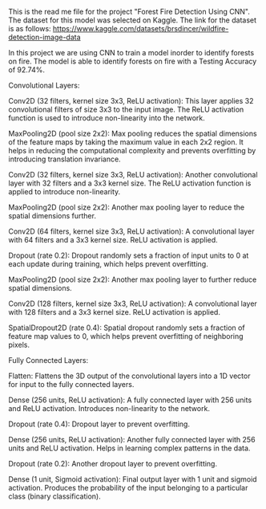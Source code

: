 This is the read me file for the project "Forest Fire Detection Using CNN".
The dataset for this model was selected on Kaggle.
The link for the dataset is as follows:
https://www.kaggle.com/datasets/brsdincer/wildfire-detection-image-data


In this project we are using CNN to train a model inorder to identify forests on fire. The model is able to identify forests on fire with a Testing Accuracy of 92.74%.

Convolutional Layers:
	
Conv2D (32 filters, kernel size 3x3, ReLU activation):
	This layer applies 32 convolutional filters of size 3x3 to the input image.
	The ReLU activation function is used to introduce non-linearity into the network.

MaxPooling2D (pool size 2x2):
	Max pooling reduces the spatial dimensions of the feature maps by taking the maximum value in each 2x2 region.
	It helps in reducing the computational complexity and prevents overfitting by introducing translation invariance.
	
Conv2D (32 filters, kernel size 3x3, ReLU activation):
	Another convolutional layer with 32 filters and a 3x3 kernel size.
	The ReLU activation function is applied to introduce non-linearity.

MaxPooling2D (pool size 2x2):
	Another max pooling layer to reduce the spatial dimensions further.

Conv2D (64 filters, kernel size 3x3, ReLU activation):
	A convolutional layer with 64 filters and a 3x3 kernel size.
	ReLU activation is applied.

Dropout (rate 0.2):
	Dropout randomly sets a fraction of input units to 0 at each update during training, which helps prevent overfitting.

MaxPooling2D (pool size 2x2):
	Another max pooling layer to further reduce spatial dimensions.

Conv2D (128 filters, kernel size 3x3, ReLU activation):
	A convolutional layer with 128 filters and a 3x3 kernel size.
	ReLU activation is applied.

SpatialDropout2D (rate 0.4):
	Spatial dropout randomly sets a fraction of feature map values to 0, which helps prevent overfitting of neighboring pixels.

Fully Connected Layers:

Flatten:
	Flattens the 3D output of the convolutional layers into a 1D vector for input to the fully connected layers.

Dense (256 units, ReLU activation):
	A fully connected layer with 256 units and ReLU activation.
	Introduces non-linearity to the network.

Dropout (rate 0.4):
	Dropout layer to prevent overfitting.

Dense (256 units, ReLU activation):
	Another fully connected layer with 256 units and ReLU activation.
	Helps in learning complex patterns in the data.

Dropout (rate 0.2):
	Another dropout layer to prevent overfitting.

Dense (1 unit, Sigmoid activation):
	Final output layer with 1 unit and sigmoid activation.
	Produces the probability of the input belonging to a particular class (binary classification).
